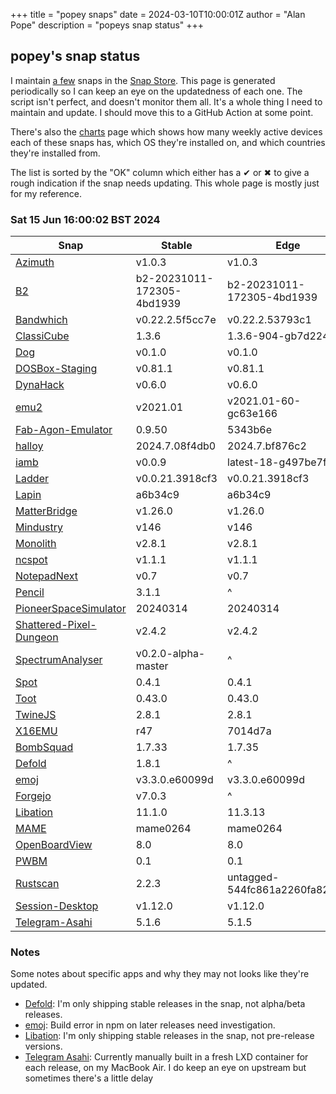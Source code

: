 +++
title = "popey snaps"
date = 2024-03-10T10:00:01Z
author = "Alan Pope"
description = "popeys snap status"
+++

## popey's snap status

I maintain [a few](https://snapcraft.io/publisher/popey) snaps in the [Snap Store](https://snapcraft.io). This page is generated periodically so I can keep an eye on the updatedness of each one. The script isn't perfect, and doesn't monitor them all. It's a whole thing I need to maintain and update. I should move this to a GitHub Action at some point.

There's also the [charts](/blog/charts) page which shows how many weekly active devices each of these snaps has, which OS they're installed on, and which countries they're installed from.

The list is sorted by the "OK" column which either has a ✔ or ✖ to give a rough indication if the snap needs updating. This whole page is mostly just for my reference. 

### Sat 15 Jun 16:00:02 BST 2024
| Snap | Stable | Edge | Upstream | OK? |
| - | - | - | - | - |
| [Azimuth](https://snapcraft.io/azimuth) | v1.0.3 | v1.0.3 | v1.0.3 | ✔ |
| [B2](https://snapcraft.io/b2) | b2-20231011-172305-4bd1939 | b2-20231011-172305-4bd1939 | b2-20231011-172305-4bd1939 | ✔ |
| [Bandwhich](https://snapcraft.io/bandwhich) | v0.22.2.5f5cc7e | v0.22.2.53793c1 | v0.22.2 | ✔ |
| [ClassiCube](https://snapcraft.io/classicube) | 1.3.6 | 1.3.6-904-gb7d224e5f | 1.3.6 | ✔ |
| [Dog](https://snapcraft.io/dog) | v0.1.0 | v0.1.0 | v0.1.0 | ✔ |
| [DOSBox-Staging](https://snapcraft.io/dosbox-staging) | v0.81.1 | v0.81.1 | v0.81.1 | ✔ |
| [DynaHack](https://snapcraft.io/dynahack) | v0.6.0 | v0.6.0 | v0.6.0 | ✔ |
| [emu2](https://snapcraft.io/emu2) | v2021.01 | v2021.01-60-gc63e166 | v2021.01 | ✔ |
| [Fab-Agon-Emulator](https://snapcraft.io/fab-agon-emulator) | 0.9.50 | 5343b6e | 0.9.50 | ✔ |
| [halloy](https://snapcraft.io/halloy) | 2024.7.08f4db0 | 2024.7.bf876c2 | 2024.7 | ✔ |
| [iamb](https://snapcraft.io/iamb) | v0.0.9 | latest-18-g497be7f | v0.0.9 | ✔ |
| [Ladder](https://snapcraft.io/ladder) | v0.0.21.3918cf3 | v0.0.21.3918cf3 | v0.0.21 | ✔ |
| [Lapin](https://snapcraft.io/lapin) | a6b34c9 | a6b34c9 | a6b34c9 | ✔ |
| [MatterBridge](https://snapcraft.io/matterbridge) | v1.26.0 | v1.26.0 | v1.26.0 | ✔ |
| [Mindustry](https://snapcraft.io/mindustry) | v146 | v146 | v146 | ✔ |
| [Monolith](https://snapcraft.io/monolith) | v2.8.1 | v2.8.1 | v2.8.1 | ✔ |
| [ncspot](https://snapcraft.io/ncspot) | v1.1.1 | v1.1.1 | v1.1.1 | ✔ |
| [NotepadNext](https://snapcraft.io/notepadnext) | v0.7 | v0.7 | v0.7 | ✔ |
| [Pencil](https://snapcraft.io/pencil) | 3.1.1 | ^ | 3.1.1 | ✔ |
| [PioneerSpaceSimulator](https://snapcraft.io/pioneer) | 20240314 | 20240314 | 20240314 | ✔ |
| [Shattered-Pixel-Dungeon](https://snapcraft.io/shattered-pixel-dungeon) | v2.4.2 | v2.4.2 | v2.4.2 | ✔ |
| [SpectrumAnalyser](https://snapcraft.io/spectrum-analyser) | v0.2.0-alpha-master | ^ | v0.2.0-alpha | ✔ |
| [Spot](https://snapcraft.io/spot) | 0.4.1 | 0.4.1 | 0.4.1 | ✔ |
| [Toot](https://snapcraft.io/toot) | 0.43.0 | 0.43.0 | 0.43.0 | ✔ |
| [TwineJS](https://snapcraft.io/twinejs) | 2.8.1 | 2.8.1 | 2.8.1 | ✔ |
| [X16EMU](https://snapcraft.io/x16emu) | r47 | 7014d7a | r47 | ✔ |
| [BombSquad](https://snapcraft.io/bombsquad) | 1.7.33 | 1.7.35 | 1.7.35 | ✖ |
| [Defold](https://snapcraft.io/defold) | 1.8.1 | ^ | 1.9.0-beta | ✖ |
| [emoj](https://snapcraft.io/emoj) | v3.3.0.e60099d | v3.3.0.e60099d | v4.1.0 | ✖ |
| [Forgejo](https://snapcraft.io/forgejo) | v7.0.3 | ^ | v7.0.4 | ✖ |
| [Libation](https://snapcraft.io/libation) | 11.1.0 | 11.3.13 | v11.3.13 | ✖ |
| [MAME](https://snapcraft.io/mame) | mame0264 | mame0264 | mame0266 | ✖ |
| [OpenBoardView](https://snapcraft.io/openboardview) | 8.0 | 8.0 | v0.4 | ✖ |
| [PWBM](https://snapcraft.io/pwbm) | 0.1 | 0.1 | - | ✖ |
| [Rustscan](https://snapcraft.io/rustscan) | 2.2.3 | untagged-544fc861a2260fa82810 | untagged-544fc861a2260fa82810 | ✖ |
| [Session-Desktop](https://snapcraft.io/session-desktop) | v1.12.0 | v1.12.0 | v1.12.3 | ✖ |
| [Telegram-Asahi](https://snapcraft.io/telegram-asahi) | 5.1.6       | 5.1.5 | v5.1.7 | ✖ |

### Notes

Some notes about specific apps and why they may not looks like they're updated.

* [Defold](https://snapcraft.io/defold): I'm only shipping stable releases in the snap, not alpha/beta releases.
* [emoj](https://snapcraft.io/emoj): Build error in npm on later releases need investigation.
* [Libation](https://snapcraft.io/libation): I'm only shipping stable releases in the snap, not pre-release versions. 
* [Telegram Asahi](https://snapcraft.io/telegram-asahi): Currently manually built in a fresh LXD container for each release, on my MacBook Air. I do keep an eye on upstream but sometimes there's a little delay
